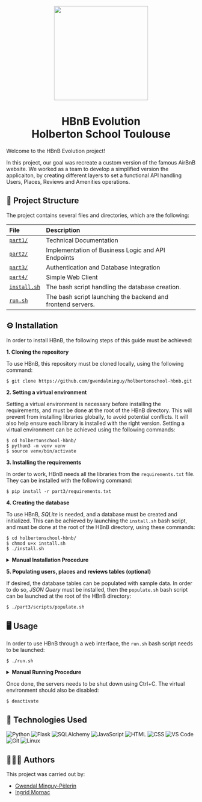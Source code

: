 <p align=center>
    <img src="part1/media/logo.png" width="250">
</p>

<h1 align="center">
    HBnB Evolution<br>Holberton School Toulouse
</h1>

Welcome to the HBnB Evolution project!

In this project, our goal was recreate a custom version of the famous AirBnB website. We worked as a team to develop a simplified version the applicaiton, by creating different layers to set a functional API handling Users, Places, Reviews and Amenities operations.

## 📂 Project Structure

The project contains several files and directories, which are the following:

| File | Description |
| :---- | :---------- |
| [`part1/`](https://github.com/gwendalminguy/holbertonschool-hbnb/tree/main/part1/) | Technical Documentation |
| [`part2/`](https://github.com/gwendalminguy/holbertonschool-hbnb/tree/main/part2/) | Implementation of Business Logic and API Endpoints |
| [`part3/`](https://github.com/gwendalminguy/holbertonschool-hbnb/tree/main/part3/) | Authentication and Database Integration |
| [`part4/`](https://github.com/gwendalminguy/holbertonschool-hbnb/tree/main/part4/) | Simple Web Client |
| [`install.sh`](https://github.com/gwendalminguy/holbertonschool-hbnb/tree/main/install.sh) | The bash script handling the database creation. |
| [`run.sh`](https://github.com/gwendalminguy/holbertonschool-hbnb/tree/main/run.sh) | The bash script launching the backend and frontend servers. |

## ⚙️ Installation

In order to install HBnB, the following steps of this guide must be achieved:

**1. Cloning the repository**

To use HBnB, this repository must be cloned locally, using the following command:

```
$ git clone https://github.com/gwendalminguy/holbertonschool-hbnb.git
```

**2. Setting a virtual environment**

Setting a virtual environment is necessary before installing the requirements, and must be done at the root of the HBnB directory. This will prevent from installing libraries globally, to avoid potential conflicts. It will also help ensure each library is installed with the right version. Setting a virtual environment can be achieved using the following commands:

```
$ cd holbertonschool-hbnb/
$ python3 -m venv venv
$ source venv/bin/activate
```

**3. Installing the requirements**

In order to work, HBnB needs all the libraries from the `requirements.txt` file. They can be installed with the following command:

```
$ pip install -r part3/requirements.txt
```

**4. Creating the database**

To use HBnB, *SQLite* is needed, and a database must be created and initialized. This can be achieved by launching the `install.sh` bash script, and must be done at the root of the HBnB directory, using these commands:

```
$ cd holbertonschool-hbnb/
$ chmod u+x install.sh
$ ./install.sh
```

<details>
	<summary><b>Manual Installation Procedure</b></summary>
<br>

If desired, this installation can also be achieved manually, as follows:

```
$ cd holbertonschool-hbnb/
$ mkdir part3/instance
$ touch part3/instance/development.db
$ sqlite3 part3/instance/development.db < part3/scripts/table_creation.sql
$ sqlite3 part3/instance/development.db < part3/scripts/data_insertion.sql
```
</details>

**5. Populating users, places and reviews tables (optional)**

If desired, the database tables can be populated with sample data. In order to do so, *JSON Query* must be installed, then the `populate.sh` bash script can be launched at the root of the HBnB directory:

```
$ ./part3/scripts/populate.sh
```

## 🖥️ Usage

In order to use HBnB through a web interface, the `run.sh` bash script needs to be launched:

```
$ ./run.sh
```

<details>
	<summary><b>Manual Running Procedure</b></summary>
<br>

HBnB can also be runned manually. In order to do so, a server needs to be launched at the root of the HBnB directory, to let the backend part work:

```
$ python3 part3/run.py
```

Then, running the following command from another terminal will allow the frontend part to be displayed:

```
$ python3 -m http.server -d part4
```

Finally, the following URL should be copied into any web browser:

```
http://localhost:8000/
```
</details>

Once done, the servers needs to be shut down using Ctrl+C. The virtual environment should also be disabled:

```
$ deactivate
```

## 🔧 Technologies Used

![Python](https://img.shields.io/badge/Python-3776AB?style=for-the-badge&logo=python&logoColor=white)
![Flask](https://img.shields.io/badge/Flask-419696?style=for-the-badge&logo=flask&logoColor=white)
![SQLAlchemy](https://img.shields.io/badge/SQLAlchemy-C82828?style=for-the-badge&logo=sqlalchemy&logoColor=white)
![JavaScript](https://img.shields.io/badge/JavaScript-F7DF1E?style=for-the-badge&logo=javascript&logoColor=black)
![HTML](https://img.shields.io/badge/HTML-E34f26?style=for-the-badge&logo=html5&logoColor=white)
![CSS](https://img.shields.io/badge/CSS-CC6699?style=for-the-badge&logo=css&logoColor=white)
![VS Code](https://img.shields.io/badge/VSCode-007ACC?style=for-the-badge&logo=vscode&logoColor=white)
![Git](https://img.shields.io/badge/Git-F05032?style=for-the-badge&logo=git&logoColor=white)
![Linux](https://img.shields.io/badge/Linux-333333?style=for-the-badge&logo=linux&logoColor=white)

## 🧑‍🤝‍🧑 Authors

This project was carried out by:

- [Gwendal Minguy-Pèlerin](https://github.com/gwendalminguy/)
- [Ingrid Mornac](https://github.com/Mornac/)
